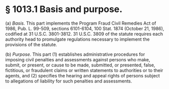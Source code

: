 # § 1013.1   Basis and purpose.

(a) *Basis.* This part implements the Program Fraud Civil Remedies Act of 1986, Pub. L. 99-509, sections 6101-6104, 100 Stat. 1874 (October 21, 1986), codified at 31 U.S.C. 3801-3812. 31 U.S.C. 3809 of the statute requires each authority head to promulgate regulations necessary to implement the provisions of the statute.


(b) *Purpose.* This part (1) establishes administrative procedures for imposing civil penalties and assessments against persons who make, submit, or present, or cause to be made, submitted, or presented, false, fictitious, or fraudulent claims or written statements to authorities or to their agents, and (2) specifies the hearing and appeal rights of persons subject to allegations of liability for such penalties and assessments.




